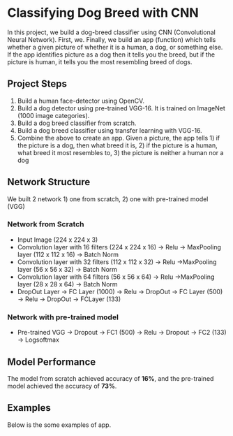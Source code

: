 # Classifying Dog Breed with CNN
In this project, we build a dog-breed classifier using CNN (Convolutional Neural Network). First, we. Finally, we build an app (function) which tells whether a given picture of whether it is a human, a dog, or something else. If the app identifies picture as a dog then it tells you the breed, but if the picture is human, it tells you the most resembling breed of dogs.

## Project Steps
1. Build a human face-detector using OpenCV.
2. Build a dog detector using pre-trained VGG-16. It is trained on ImageNet (1000 image categories).
3. Build a dog breed classifier from scratch.
4. Build a dog breed classifier using transfer learning with VGG-16.
5. Combine the above to create an app. Given a picture, the app tells 1) if the picture is a dog, then what breed it is, 2) if the picture is a human, what breed it most resembles to, 3) the picture is neither a human nor a dog

## Network Structure
We built 2 network 1) one from scratch, 2) one with pre-trained model (VGG)

### Network from Scratch
- Input Image (224 x 224 x 3)
- Convolution layer with 16 filters (224 x 224 x 16) -> Relu -> MaxPooling layer (112 x 112 x 16) -> Batch Norm
- Convolution layer with 32 filters (112 x 112 x 32) -> Relu ->MaxPooling layer (56 x 56 x 32) -> Batch Norm
- Convolution layer with 64 filters (56 x 56 x 64) -> Relu ->MaxPooling layer (28 x 28 x 64) -> Batch Norm
- DropOut Layer -> FC Layer (1000) -> Relu -> DropOut -> FC Layer (500) -> Relu -> DropOut -> FCLayer (133)

### Network with pre-trained model
- Pre-trained VGG -> Dropout -> FC1 (500) -> Relu -> Dropout -> FC2 (133) -> Logsoftmax

## Model Performance
The model from scratch achieved accuracy of <b>16%</b>, and the pre-trained model achieved the accuracy of <b>73%</b>.


## Examples
Below is  the some examples of app.
